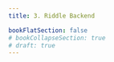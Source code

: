```yaml
---
title: 3. Riddle Backend

bookFlatSection: false
# bookCollapseSection: true
# draft: true
---
```


